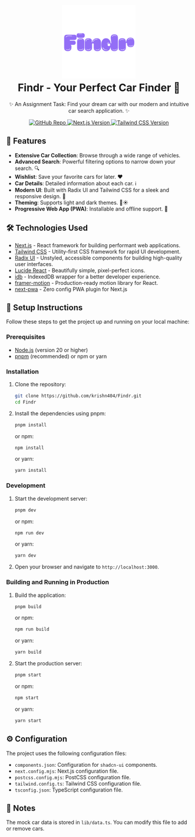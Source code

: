 
<h1 align="center">
  <img src="public/findr.png" alt="Findr Logo" width="200">
  <br>
  Findr - Your Perfect Car Finder 🚗
</h1>

<p align="center">
  ✨ An Assignment Task: Find your dream car with our modern and intuitive car search application. ✨
</p>

<p align="center">
  <a href="https://github.com/krishn404/Findr">
    <img src="https://img.shields.io/badge/GitHub-krishn404%2FFindr-blue?style=flat-square" alt="GitHub Repo">
  </a>
  <a href="https://nextjs.org/">
    <img src="https://img.shields.io/badge/Next.js-15.2.4-orange?style=flat-square&logo=nextdotjs&logoColor=white" alt="Next.js Version">
  </a>
  <a href="https://tailwindcss.com/">
    <img src="https://img.shields.io/badge/Tailwind_CSS-3.4.1-blue?style=flat-square&logo=tailwindcss&logoColor=white" alt="Tailwind CSS Version">
  </a>
</p>

## 🌟 Features

-   **Extensive Car Collection**: Browse through a wide range of vehicles.
-   **Advanced Search**: Powerful filtering options to narrow down your search. 🔍
-   **Wishlist**: Save your favorite cars for later. ❤️
-   **Car Details**: Detailed information about each car. ℹ️
-   **Modern UI**: Built with Radix UI and Tailwind CSS for a sleek and responsive design. 🎨
-   **Theming**: Supports light and dark themes. 🌙☀️
-   **Progressive Web App (PWA)**: Installable and offline support. 🚀

## 🛠️ Technologies Used

-   [Next.js](https://nextjs.org/) - React framework for building performant web applications.
-   [Tailwind CSS](https://tailwindcss.com/) - Utility-first CSS framework for rapid UI development.
-   [Radix UI](https://www.radix-ui.com/) - Unstyled, accessible components for building high-quality user interfaces.
-   [Lucide React](https://lucide.dev/) - Beautifully simple, pixel-perfect icons.
-   [idb](https://github.com/jakearchibald/idb) -  IndexedDB wrapper for a better developer experience.
-   [framer-motion](https://www.framer.com/motion/) - Production-ready motion library for React.
-   [next-pwa](https://github.com/shadowwalker/next-pwa) - Zero config PWA plugin for Next.js

## 🚀 Setup Instructions

Follow these steps to get the project up and running on your local machine:

### Prerequisites

-   [Node.js](https://nodejs.org/) (version 20 or higher)
-   [pnpm](https://pnpm.io/) (recommended) or npm or yarn

### Installation

1.  Clone the repository:

    ```bash
    git clone https://github.com/krishn404/Findr.git
    cd Findr
    ```

2.  Install the dependencies using pnpm:

    ```bash
    pnpm install
    ```

    or npm:

    ```bash
    npm install
    ```

    or yarn:

    ```bash
    yarn install
    ```

### Development

1.  Start the development server:

    ```bash
    pnpm dev
    ```

    or npm:

    ```bash
    npm run dev
    ```

    or yarn:

    ```bash
    yarn dev
    ```

2.  Open your browser and navigate to `http://localhost:3000`.

### Building and Running in Production

1.  Build the application:

    ```bash
    pnpm build
    ```

    or npm:

    ```bash
    npm run build
    ```

    or yarn:

    ```bash
    yarn build
    ```

2.  Start the production server:

    ```bash
    pnpm start
    ```

    or npm:

    ```bash
    npm start
    ```

    or yarn:

    ```bash
    yarn start
    ```

## ⚙️ Configuration

The project uses the following configuration files:

-   `components.json`: Configuration for `shadcn-ui` components.
-   `next.config.mjs`: Next.js configuration file.
-   `postcss.config.mjs`: PostCSS configuration file.
-   `tailwind.config.ts`: Tailwind CSS configuration file.
-   `tsconfig.json`: TypeScript configuration file.

## 📝 Notes
The mock car data is stored in `lib/data.ts`. You can modify this file to add or remove cars.

```